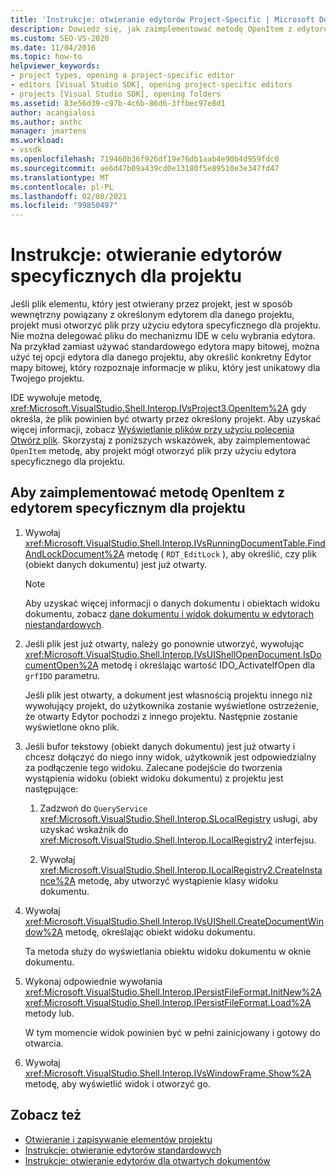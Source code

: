 ```yaml
---
title: 'Instrukcje: otwieranie edytorów Project-Specific | Microsoft Docs'
description: Dowiedz się, jak zaimplementować metodę OpenItem z edytorem specyficznym dla projektu, aby projekt mógł otworzyć plik powiązany z edytorem dla tego projektu.
ms.custom: SEO-VS-2020
ms.date: 11/04/2016
ms.topic: how-to
helpviewer_keywords:
- project types, opening a project-specific editor
- editors [Visual Studio SDK], opening project-specific editors
- projects [Visual Studio SDK], opening folders
ms.assetid: 83e56d39-c97b-4c6b-86d6-3ffbec97e8d1
author: acangialosi
ms.author: anthc
manager: jmartens
ms.workload:
- vssdk
ms.openlocfilehash: 719460b36f926df19e76db1aab4e90b4d959fdc0
ms.sourcegitcommit: ae6d47b09a439cd0e13180f5e89510e3e347fd47
ms.translationtype: MT
ms.contentlocale: pl-PL
ms.lasthandoff: 02/08/2021
ms.locfileid: "99850497"
---
```

# <a name="how-to-open-project-specific-editors"></a>Instrukcje: otwieranie edytorów specyficznych dla projektu
Jeśli plik elementu, który jest otwierany przez projekt, jest w sposób wewnętrzny powiązany z określonym edytorem dla danego projektu, projekt musi otworzyć plik przy użyciu edytora specyficznego dla projektu. Nie można delegować pliku do mechanizmu IDE w celu wybrania edytora. Na przykład zamiast używać standardowego edytora mapy bitowej, można użyć tej opcji edytora dla danego projektu, aby określić konkretny Edytor mapy bitowej, który rozpoznaje informacje w pliku, który jest unikatowy dla Twojego projektu.

 IDE wywołuje metodę, <xref:Microsoft.VisualStudio.Shell.Interop.IVsProject3.OpenItem%2A> gdy określa, że plik powinien być otwarty przez określony projekt. Aby uzyskać więcej informacji, zobacz [Wyświetlanie plików przy użyciu polecenia Otwórz plik](../extensibility/internals/displaying-files-by-using-the-open-file-command.md). Skorzystaj z poniższych wskazówek, aby zaimplementować `OpenItem` metodę, aby projekt mógł otworzyć plik przy użyciu edytora specyficznego dla projektu.

## <a name="to-implement-the-openitem-method-with-a-project-specific-editor"></a>Aby zaimplementować metodę OpenItem z edytorem specyficznym dla projektu

1. Wywołaj <xref:Microsoft.VisualStudio.Shell.Interop.IVsRunningDocumentTable.FindAndLockDocument%2A> metodę ( `RDT_EditLock` ), aby określić, czy plik (obiekt danych dokumentu) jest już otwarty.

    > [!NOTE]
    > Aby uzyskać więcej informacji o danych dokumentu i obiektach widoku dokumentu, zobacz [dane dokumentu i widok dokumentu w edytorach niestandardowych](../extensibility/document-data-and-document-view-in-custom-editors.md).

2. Jeśli plik jest już otwarty, należy go ponownie utworzyć, wywołując <xref:Microsoft.VisualStudio.Shell.Interop.IVsUIShellOpenDocument.IsDocumentOpen%2A> metodę i określając wartość IDO_ActivateIfOpen dla `grfIDO` parametru.

     Jeśli plik jest otwarty, a dokument jest własnością projektu innego niż wywołujący projekt, do użytkownika zostanie wyświetlone ostrzeżenie, że otwarty Edytor pochodzi z innego projektu. Następnie zostanie wyświetlone okno plik.

3. Jeśli bufor tekstowy (obiekt danych dokumentu) jest już otwarty i chcesz dołączyć do niego inny widok, użytkownik jest odpowiedzialny za podłączenie tego widoku. Zalecane podejście do tworzenia wystąpienia widoku (obiekt widoku dokumentu) z projektu jest następujące:

    1. Zadzwoń do `QueryService` <xref:Microsoft.VisualStudio.Shell.Interop.SLocalRegistry> usługi, aby uzyskać wskaźnik do <xref:Microsoft.VisualStudio.Shell.Interop.ILocalRegistry2> interfejsu.

    2. Wywołaj <xref:Microsoft.VisualStudio.Shell.Interop.ILocalRegistry2.CreateInstance%2A> metodę, aby utworzyć wystąpienie klasy widoku dokumentu.

4. Wywołaj <xref:Microsoft.VisualStudio.Shell.Interop.IVsUIShell.CreateDocumentWindow%2A> metodę, określając obiekt widoku dokumentu.

     Ta metoda służy do wyświetlania obiektu widoku dokumentu w oknie dokumentu.

5. Wykonaj odpowiednie wywołania <xref:Microsoft.VisualStudio.Shell.Interop.IPersistFileFormat.InitNew%2A> <xref:Microsoft.VisualStudio.Shell.Interop.IPersistFileFormat.Load%2A> metody lub.

     W tym momencie widok powinien być w pełni zainicjowany i gotowy do otwarcia.

6. Wywołaj <xref:Microsoft.VisualStudio.Shell.Interop.IVsWindowFrame.Show%2A> metodę, aby wyświetlić widok i otworzyć go.

## <a name="see-also"></a>Zobacz też
- [Otwieranie i zapisywanie elementów projektu](../extensibility/internals/opening-and-saving-project-items.md)
- [Instrukcje: otwieranie edytorów standardowych](../extensibility/how-to-open-standard-editors.md)
- [Instrukcje: otwieranie edytorów dla otwartych dokumentów](../extensibility/how-to-open-editors-for-open-documents.md)
